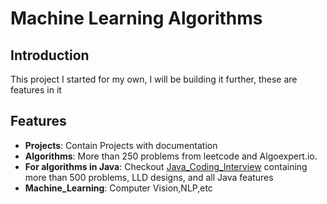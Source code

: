 # Machine Learning Algorithms

## Introduction
This project I started for my own, I will be building it further, these are features in it

## Features
  
- **Projects**: Contain Projects with documentation
- **Algorithms**: More than 250 problems from leetcode and Algoexpert.io. 
- **For algorithms in Java**: Checkout [Java_Coding_Interview](https://github.com/ideven85/Java_Coding_Interview) containing more than 500 problems, LLD designs, and all Java features
- **Machine_Learning**: Computer Vision,NLP,etc

